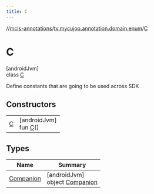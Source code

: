 ```yaml
---
title: C
---
```

//[mcls-annotations](../../../index.html)/[tv.mycujoo.annotation.domain.enum](../index.html)/[C](index.html)



# C



[androidJvm]\
class [C](index.html)

Define constants that are going to be used across SDK



## Constructors


| | |
|---|---|
| [C](-c.html) | [androidJvm]<br>fun [C](-c.html)() |


## Types


| Name | Summary |
|---|---|
| [Companion](-companion/index.html) | [androidJvm]<br>object [Companion](-companion/index.html) |

